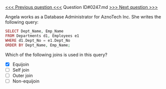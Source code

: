 [<<< Previous question <<<](0246.md)  Question ID#0247.md  [>>> Next question >>>](0248.md) 

Angela works as a Database Administrator for AznoTech Inc. She writes the following query:

```php
SELECT Dept_Name, Emp_Name
FROM Departments d1, Employees e1
WHERE d1.Dept_No = e1.Dept_No
ORDER BY Dept_Name, Emp_Name;
```
Which of the following joins is used in this query?

- [x] Equijoin
- [ ] Self join
- [ ] Outer join
- [ ] Non-equijoin

